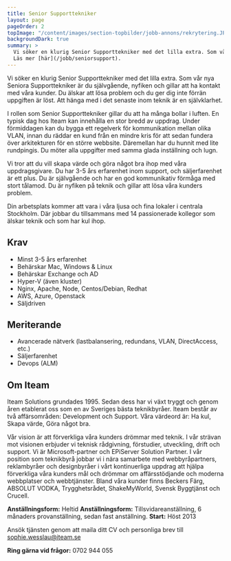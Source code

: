 ```yaml
---
title: Senior Supporttekniker
layout: page
pageOrder: 2
topImage: "/content/images/section-topbilder/jobb-annons/rekrytering.JPG"
backgroundDark: true
summary: >
  Vi söker en klurig Senior Supporttekniker med det lilla extra. Som vår nya Seniora Supporttekniker är du självgående, nyfiken och gillar att ha kontakt med våra kunder. Du älskar att lösa problem och du ger dig inte förrän uppgiften är löst. Att hänga med i det senaste inom teknik är en självklarhet.
  Läs mer [här](/jobb/seniorsupport).
---
```


Vi söker en klurig Senior Supporttekniker med det lilla extra.
Som vår nya Seniora Supporttekniker är du självgående, nyfiken och gillar att ha kontakt med våra kunder. Du älskar att lösa problem och du ger dig inte förrän uppgiften är löst. Att hänga med i det senaste inom teknik är en självklarhet.

I rollen som Senior Supporttekniker gillar du att ha många bollar i luften.  En typisk dag hos Iteam kan innehålla en stor bredd av uppdrag. Under förmiddagen kan du bygga ett regelverk för kommunikation mellan olika VLAN, innan du räddar en kund från en mindre kris för att sedan fundera över arkitekturen för en större webbsite. Däremellan har du hunnit med lite rundpingis. Du möter alla uppgifter med samma glada inställning och lugn.

Vi tror att du vill skapa värde och göra något bra ihop med våra uppdragsgivare. Du har 3-5 års erfarenhet inom support, och säljerfarenhet är ett plus. Du är självgående och har en god kommunikativ förmåga med stort tålamod. Du är nyfiken på teknik och gillar att lösa våra kunders problem.

Din arbetsplats kommer att vara i våra ljusa och fina lokaler i centrala Stockholm. Där jobbar du tillsammans med 14 passionerade kollegor som älskar teknik och som har kul ihop.

## Krav

* Minst 3-5 års erfarenhet
* Behärskar Mac, Windows & Linux
* Behärskar Exchange och AD
* Hyper-V (även kluster)
* Nginx, Apache, Node, Centos/Debian, Redhat
* AWS, Azure, Openstack
* Säljdriven

## Meriterande

* Avancerade nätverk (lastbalansering, redundans, VLAN, DirectAccess, etc.)
* Säljerfarenhet
* Devops (ALM)

## Om Iteam

Iteam Solutions grundades 1995. Sedan dess har vi växt tryggt och genom åren etablerat oss som en av Sveriges bästa teknikbyråer. Iteam består av två affärsområden: Development och Support.
Våra värdeord är: Ha kul, Skapa värde, Göra något bra.

Vår vision är att förverkliga våra kunders drömmar med teknik. I vår strävan mot visionen erbjuder vi teknisk rådgivning, förstudier, utveckling, drift och support. Vi är Microsoft-partner och EPiServer Solution Partner. I vår position som teknikbyrå jobbar vi i nära samarbete med webbyråpartners, reklambyråer och designbyråer i vårt kontinuerliga uppdrag att hjälpa förverkliga våra kunders mål och drömmar om affärsstödjande och moderna webbplatser och webbtjänster. Bland våra kunder finns Beckers Färg, ABSOLUT VODKA, Trygghetsrådet, ShakeMyWorld, Svensk Byggtjänst och Crucell.

**Anställningsform:** Heltid
**Anställningsform:** Tillsvidareanställning, 6 månaders provanställning, sedan fast anställning.
**Start:** Höst 2013

Ansök tjänsten genom att maila ditt CV och personliga brev till [sophie.wesslau@iteam.se](mailto:sophie.wesslau@iteam.se)

**Ring gärna vid frågor:** 0702 944 055

